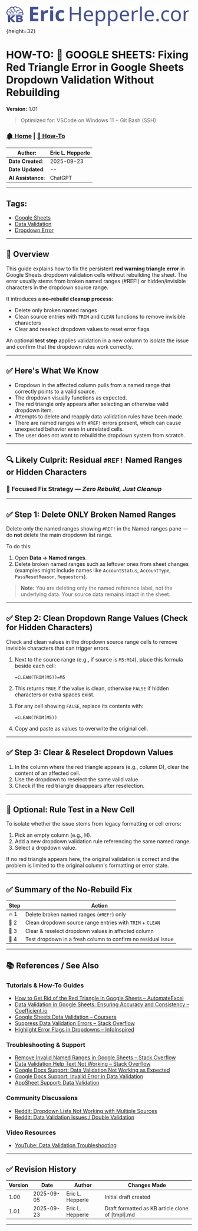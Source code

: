 <!-- 🔗 Custom Stylesheet -->
<link rel="stylesheet" href="../../_css/main.css">

<!-- 🖼️ Site Logo -->
![Site Logo](/_pix/logos/logo-ehw-kb.svg){height=32}

<!-- 📝 Title -->
# HOW-TO: 📘 GOOGLE SHEETS: Fixing Red Triangle Error in Google Sheets Dropdown Validation Without Rebuilding


**Version:** 1.01


> Optimized for: VSCode on Windows 11 + Git Bash (SSH)
> 

<!-- 🧭 Navigation -->
### [🏚️ Home](../README.md) | [📁 How-To](index.md)

<!-- 👤 Metadata -->
| **Author**:        | Eric L. Hepperle |
| ------------------ | ---------------- |
| **Date Created**:  | 2025-09-23       |
| **Date Updated**:  | --               |
| **AI Assistance**: | ChatGPT          |


---

<!-- SECTION: Tags for short related (1-3 word phrase per tag) concepts (long titled articles belong in the References / See Also section above) -->
<section id="sec-tags">

## Tags:

- [Google Sheets](#)
- [Data Validation](#)
- [Dropdown Error](#)



</section>

---

<!-- 🔍 Content Section Heading -->

## 📌 Overview

This guide explains how to fix the persistent **red warning triangle error** in Google Sheets dropdown validation cells without rebuilding the sheet. The error usually stems from broken named ranges (#REF!) or hidden/invisible characters in the dropdown source range.

It introduces a **no-rebuild cleanup process**:  
- Delete only broken named ranges  
- Clean source entries with `TRIM` and `CLEAN` functions to remove invisible characters  
- Clear and reselect dropdown values to reset error flags  

An optional **test step** applies validation in a new column to isolate the issue and confirm that the dropdown rules work correctly.

---

## ✅ Here's What We Know

- Dropdown in the affected column pulls from a named range that correctly points to a valid source.
- The dropdown visually functions as expected.
- The red triangle only appears after selecting an otherwise valid dropdown item.
- Attempts to delete and reapply data validation rules have been made.
- There are named ranges with `#REF!` errors present, which can cause unexpected behavior even in unrelated cells.
- The user does not want to rebuild the dropdown system from scratch.


***


## 🔍 Likely Culprit: Residual `#REF!` Named Ranges or Hidden Characters

### 🎯 Focused Fix Strategy — *Zero Rebuild, Just Cleanup*


***


## ✅ Step 1: Delete ONLY Broken Named Ranges

Delete only the named ranges showing `#REF!` in the Named ranges pane — do **not** delete the main dropdown list range.

To do this:

1. Open **Data → Named ranges**.
2. Delete broken named ranges such as leftover ones from sheet changes (examples might include names like `AccountStatus`, `AccountType`, `PassResetReason`, `Requestors`).

> **Note:** You are deleting only the named reference label, not the underlying data. Your source data remains intact in the sheet.

***


## ✅ Step 2: Clean Dropdown Range Values (Check for Hidden Characters)

Check and clean values in the dropdown source range cells to remove invisible characters that can trigger errors.

1. Next to the source range (e.g., if source is `M5:M14`), place this formula beside each cell:

   ```
   =CLEAN(TRIM(M5))=M5
   ```

2. This returns `TRUE` if the value is clean, otherwise `FALSE` if hidden characters or extra spaces exist.
3. For any cell showing `FALSE`, replace its contents with:

   ```
   =CLEAN(TRIM(M5))
   ```

4. Copy and paste as values to overwrite the original cell.

***


## ✅ Step 3: Clear & Reselect Dropdown Values

1. In the column where the red triangle appears (e.g., column D), clear the content of an affected cell.
2. Use the dropdown to reselect the same valid value.
3. Check if the red triangle disappears after reselection.

***


## 🧪 Optional: Rule Test in a New Cell

To isolate whether the issue stems from legacy formatting or cell errors:

1. Pick an empty column (e.g., H).
2. Add a new dropdown validation rule referencing the same named range.
3. Select a dropdown value.

If no red triangle appears here, the original validation is correct and the problem is limited to the original column's formatting or error state.

***


## ✅ Summary of the No-Rebuild Fix


| Step | Action                                                       |
| ---- | ------------------------------------------------------------ |
| 🔥 1  | Delete broken named ranges (`#REF!`) only                    |
| 🧼 2  | Clean dropdown source range entries with `TRIM` + `CLEAN`    |
| 🔁 3  | Clear & reselect dropdown values in affected column          |
| 🧪 4  | Test dropdown in a fresh column to confirm no residual issue |

---

<!-- 📚 References (Optional) -->
## 📚 References / See Also

### Tutorials & How-To Guides
- [How to Get Rid of the Red Triangle in Google Sheets – AutomateExcel](https://www.automateexcel.com/how-to/red-triangle-google-sheets/)  
- [Data Validation in Google Sheets: Ensuring Accuracy and Consistency – Coefficient.io](https://coefficient.io/google-sheets-tutorials/data-validation-in-google-sheets)  
- [Google Sheets Data Validation – Coursera](https://www.coursera.org/articles/google-sheets-data-validation)  
- [Suppress Data Validation Errors – Stack Overflow](https://stackoverflow.com/questions/66472054/suppress-data-validation-errors)  
- [Highlight Error Flags in Dropdowns – InfoInspired](https://infoinspired.com/google-docs/spreadsheet/highlight-error-flags-in-the-drop-down/)  

### Troubleshooting & Support
- [Remove Invalid Named Ranges in Google Sheets – Stack Overflow](https://stackoverflow.com/questions/76838217/remove-invalid-named-ranges-containing-ref-from-google-sheets)  
- [Data Validation Help Text Not Working – Stack Overflow](https://stackoverflow.com/questions/68036049/google-sheets-validation-help-text-not-working)  
- [Google Docs Support: Data Validation Not Working as Expected](https://support.google.com/docs/thread/195489820/data-validation-not-working-as-expected?hl=en)  
- [Google Docs Support: Invalid Error in Data Validation](https://support.google.com/docs/thread/51264873/invalid-error-data-validation-drop-downs?hl=en)  
- [AppSheet Support: Data Validation](https://support.google.com/appsheet/answer/10107325?hl=en)  

### Community Discussions
- [Reddit: Dropdown Lists Not Working with Multiple Sources](https://www.reddit.com/r/googlesheets/comments/1joedm7/specif_dropdown_lists_not_working_with_multiple/)  
- [Reddit: Data Validation Issues / Double Validation](https://www.reddit.com/r/googlesheets/comments/ttzscq/data_validation_double_data_validation_or_get_rid/)  

### Video Resources
- [YouTube: Data Validation Troubleshooting](https://www.youtube.com/watch?v=MAlK0cwq9p0)  


---

## ✅ Revision History


| Version | Date       | Author           | Changes Made                                     |
| ------- | ---------- | ---------------- | ------------------------------------------------ |
| 1.00    | 2025-09-05 | Eric L. Hepperle | Initial draft created                            |
| 1.01    | 2025-09-23 | Eric L. Hepperle | Draft formatted as KB article clone of [tmpl].md |

---
